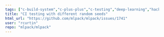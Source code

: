 ```yaml
---
tags: ["c-build-system","c-plus-plus","c-testing","deep-learning","hacktoberfest","machine-learning","machine-learning-library","nearest-neighbor-search","regression","s-stale","scientific-computing","t-added-feature"]
title: "CI testing with different random seeds"
html_url: "https://github.com/mlpack/mlpack/issues/1741"
user: "rcurtin"
repo: "mlpack/mlpack"
---
```


